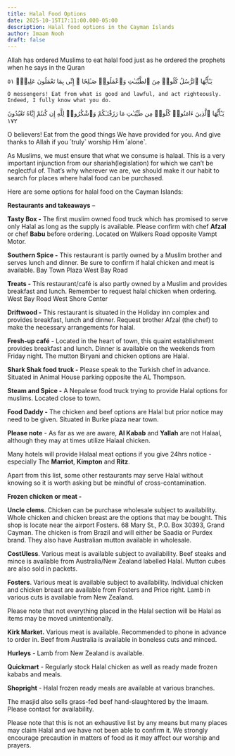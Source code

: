 ```yaml
---
title: Halal Food Options
date: 2025-10-15T17:11:00.000-05:00
description: Halal food options in the Cayman Islands
author: Imaam Nooh
draft: false
---
```

Allah has ordered Muslims to eat halal food just as he ordered the prophets when he says in the Quran

يَـٰٓأَيُّهَا ٱلرُّسُلُ كُلُوا۟ مِنَ ٱلطَّيِّبَـٰتِ وَٱعْمَلُوا۟ صَـٰلِحًا ۖ إِنِّى بِمَا تَعْمَلُونَ عَلِيمٌۭ ٥١

`O messengers! Eat from what is good and lawful, and act righteously. Indeed, I fully know what you do.`

يَـٰٓأَيُّهَا ٱلَّذِينَ ءَامَنُوا۟ كُلُوا۟ مِن طَيِّبَـٰتِ مَا رَزَقْنَـٰكُمْ وَٱشْكُرُوا۟ لِلَّهِ إِن كُنتُمْ إِيَّاهُ تَعْبُدُونَ ١٧٢

O believers! Eat from the good things We have provided for you. And give thanks to Allah if you ˹truly˺ worship Him ˹alone˺.

As Muslims, we must ensure that what we consume is halaal. This is a very important injunction from our shariah(legislation) for which we can’t be neglectful of. That’s why wherever we are, we should make it our habit to search for places where halal food can be purchased.

Here are some options for halal food on the Cayman Islands:

**Restaurants and takeaways** –

**Tasty Box -** The first muslim owned food truck which has promised to serve only Halal as long as the supply is available. Please confirm with chef **Afzal** or chef **Babu** before ordering.  Located on Walkers Road opposite Vampt Motor.

**Southern Spice -**  This restaurant is partly owned by a Muslim brother and serves lunch and dinner. Be sure to confirm if halal chicken and meat is available. Bay Town Plaza West Bay Road


**Treats -**  This restaurant/café is also partly owned by a Muslim and provides breakfast and lunch. Remember to request halal chicken when ordering. West Bay Road West Shore Center


**Driftwood -** This restaurant is situated in the Holiday inn complex and provides breakfast, lunch and dinner. Request brother Afzal (the chef) to make the necessary arrangements for halal.

**Fresh-up café** - Located in the heart of town, this quaint establishment provides breakfast and lunch. Dinner is available on the weekends from Friday night. The mutton Biryani and chicken options are Halal.

**Shark Shak food truck -** Please speak to the Turkish chef in advance. Situated in Animal House parking opposite the AL Thompson.

**Steam and Spice -** A Nepalese food truck trying to provide Halal options for muslims.   Located close to town.

**Food Daddy -** The chicken and beef options are Halal but prior notice may need to be given. Situated in Burke plaza near town.

**Please note** - As far as we are aware, **Al Kabab** and **Yallah** are not Halaal, although they may at times utilize Halaal chicken.

Many hotels will provide Halaal meat options if you give 24hrs notice - especially The **Marriot**, **Kimpton** and **Ritz**.

Apart from this list, some other restaurants may serve Halal without knowing so it is worth asking but be mindful of cross-contamination. 

**Frozen chicken or meat -**

**Uncle clems**. Chicken can be purchase wholesale subject to availability. Whole chicken and chicken breast are the options that may be bought. This shop is locate near the airport Fosters. 68 Mary St., P.O. Box 30393, Grand Cayman. The chicken is from Brazil and will either be Saadia or Purdex brand. They also have Australian mutton available in wholesale. 


**CostUless**. Various meat is available subject to availability. Beef steaks and mince is available from Australia/New Zealand labelled Halal. Mutton cubes are also sold in packets. 


**Fosters**. Various meat is available subject to availability. Individual chicken and chicken breast are available from Fosters and Price right. Lamb in various cuts is available from New Zealand. 

Please note that not everything placed in the Halal section will be Halal as items may be moved unintentionally. 


**Kirk Market.** Various meat is available. Recommended to phone in advance to order in. Beef from Australia is available in boneless cuts and minced.

**Hurleys** - Lamb from New Zealand is available. 

**Quickmart** - Regularly stock Halal chicken as well as ready made frozen kababs and meals. 

**Shopright** - Halal frozen ready meals are available at various branches.

The masjid also sells grass-fed beef hand-slaughtered by the Imaam. Please contact for availability.  



Please note that this is not an exhaustive list by any means but many places may claim Halal and we have not been able to confirm it. We strongly encourage precaution in matters of food as it may affect our worship and prayers.
